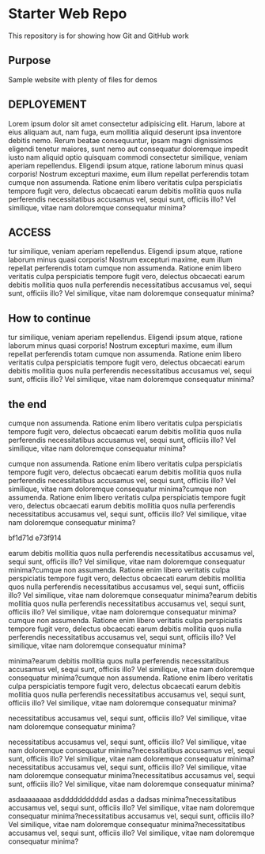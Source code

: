 # Starter Web Repo

This repository is for showing how Git and GitHub work

## Purpose

Sample website with plenty of files for demos

## DEPLOYEMENT
 
Lorem ipsum dolor sit amet consectetur adipisicing elit. Harum, labore at eius aliquam aut, nam fuga, eum mollitia aliquid deserunt ipsa inventore debitis nemo. Rerum beatae consequuntur, ipsam magni dignissimos eligendi tenetur maiores, sunt nemo aut consequatur doloremque impedit iusto nam aliquid optio quisquam commodi consectetur similique, veniam aperiam repellendus. Eligendi ipsum atque, ratione laborum minus quasi corporis! Nostrum excepturi maxime, eum illum repellat perferendis totam cumque non assumenda. Ratione enim libero veritatis culpa perspiciatis tempore fugit vero, delectus obcaecati earum debitis mollitia quos nulla perferendis necessitatibus accusamus vel, sequi sunt, officiis illo? Vel similique, vitae nam doloremque consequatur minima?

## ACCESS

tur similique, veniam aperiam repellendus. Eligendi ipsum atque, ratione laborum minus quasi corporis! Nostrum excepturi maxime, eum illum repellat perferendis totam cumque non assumenda. Ratione enim libero veritatis culpa perspiciatis tempore fugit vero, delectus obcaecati earum debitis mollitia quos nulla perferendis necessitatibus accusamus vel, sequi sunt, officiis illo? Vel similique, vitae nam doloremque consequatur minima?

## How to continue

tur similique, veniam aperiam repellendus. Eligendi ipsum atque, ratione laborum minus quasi corporis! Nostrum excepturi maxime, eum illum repellat perferendis totam cumque non assumenda. Ratione enim libero veritatis culpa perspiciatis tempore fugit vero, delectus obcaecati earum debitis mollitia quos nulla perferendis necessitatibus accusamus vel, sequi sunt, officiis illo? Vel similique, vitae nam doloremque consequatur minima?

## the end

cumque non assumenda. Ratione enim libero veritatis culpa perspiciatis tempore fugit vero, delectus obcaecati earum debitis mollitia quos nulla perferendis necessitatibus accusamus vel, sequi sunt, officiis illo? Vel similique, vitae nam doloremque consequatur minima?



cumque non assumenda. Ratione enim libero veritatis culpa perspiciatis tempore fugit vero, delectus obcaecati earum debitis mollitia quos nulla perferendis necessitatibus accusamus vel, sequi sunt, officiis illo? Vel similique, vitae nam doloremque consequatur minima?cumque non assumenda. Ratione enim libero veritatis culpa perspiciatis tempore fugit vero, delectus obcaecati earum debitis mollitia quos nulla perferendis necessitatibus accusamus vel, sequi sunt, officiis illo? Vel similique, vitae nam doloremque consequatur minima?

bf1d71d
e73f914

earum debitis mollitia quos nulla perferendis necessitatibus accusamus vel, sequi sunt, officiis illo? Vel similique, vitae nam doloremque consequatur minima?cumque non assumenda. Ratione enim libero veritatis culpa perspiciatis tempore fugit vero, delectus obcaecati earum debitis mollitia quos nulla perferendis necessitatibus accusamus vel, sequi sunt, officiis illo? Vel similique, vitae nam doloremque consequatur minima?earum debitis mollitia quos nulla perferendis necessitatibus accusamus vel, sequi sunt, officiis illo? Vel similique, vitae nam doloremque consequatur minima?cumque non assumenda. Ratione enim libero veritatis culpa perspiciatis tempore fugit vero, delectus obcaecati earum debitis mollitia quos nulla perferendis necessitatibus accusamus vel, sequi sunt, officiis illo? Vel similique, vitae nam doloremque consequatur minima?


minima?earum debitis mollitia quos nulla perferendis necessitatibus accusamus vel, sequi sunt, officiis illo? Vel similique, vitae nam doloremque consequatur minima?cumque non assumenda. Ratione enim libero veritatis culpa perspiciatis tempore fugit vero, delectus obcaecati earum debitis mollitia quos nulla perferendis necessitatibus accusamus vel, sequi sunt, officiis illo? Vel similique, vitae nam doloremque consequatur minima?

necessitatibus accusamus vel, sequi sunt, officiis illo? Vel similique, vitae nam doloremque consequatur minima?

necessitatibus accusamus vel, sequi sunt, officiis illo? Vel similique, vitae nam doloremque consequatur minima?necessitatibus accusamus vel, sequi sunt, officiis illo? Vel similique, vitae nam doloremque consequatur minima?necessitatibus accusamus vel, sequi sunt, officiis illo? Vel similique, vitae nam doloremque consequatur minima?necessitatibus accusamus vel, sequi sunt, officiis illo? Vel similique, vitae nam doloremque consequatur minima?

asdaaaaaaaa asddddddddddd  asdas a dadsas minima?necessitatibus accusamus vel, sequi sunt, officiis illo? Vel similique, vitae nam doloremque consequatur minima?necessitatibus accusamus vel, sequi sunt, officiis illo? Vel similique, vitae nam doloremque consequatur minima?necessitatibus accusamus vel, sequi sunt, officiis illo? Vel similique, vitae nam doloremque consequatur minima?